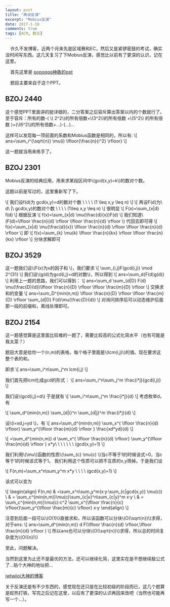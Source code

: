 ```yaml
---
layout: post
title: "再谈反演"
excerpt: "Mobius反演"
date: 2017-1-10
comments: true
tags: [ACM, 数论]
---
```


&#160;&#160;&#160;&#160;许久不发博客，近两个月来先是区域赛和EC，然后又是紧锣密鼓的考试，确实没时间写东西。这几天复习了下Mobius反演，感觉比以前有了更深的认识，记在这里。

&#160;&#160;&#160;&#160;首先这里是 [popoqqq神犇的ppt](http://7xqmhv.com1.z0.glb.clouddn.com/%E8%8E%AB%E6%AF%94%E4%B9%8C%E6%96%AF%E5%8F%8D%E6%BC%94.pdf)

&#160;&#160;&#160;&#160;题目主要来自于这个PPT。

## BZOJ 2440

这个感觉PPT里面讲的挺详细的，二分答案之后容斥算出答案以内的个数就行了。至于容斥：所有的数-( \\( 2^2\\)的所有倍数+\\(3^2\\)的所有倍数 +\\(5^2\\) 的所有倍数 )+(\\(6^2\\)的所有倍数+...)-(...)...

这样可以发现每一项前面的系数和Mobius函数是相同的，所以有:
\\[
ans=\sum_i^{\sqrt{n}} \mu(i) \lfloor{\frac{n}{i^2} \rfloor}
\\]

这一题就当用来练手了。

## BZOJ 2301

Mobius反演的经典应用，用来求某段区间中\\(gcd(x,y)=k\\)的数对个数。

这题以前是写过的，这里重新写了下。

\\[
我们设f(d)为 gcd(x,y)=d的数对个数 \ \ \ \ (1 \leq x,y \leq n)
\\]
\\[
再设F(d)为\    d\ |\ gcd(x,y)的数对个数 \ \ \ \ (1\leq x,y \leq n)
\\]
很明显
\\[
F(x)=\sum_{x|d} f(d)
\\]
根据反演
\\[
f(x)=\sum_{x|d} \mu(\frac{d}{x})F(d)
\\]
我们知道\\(F(d)=\lfloor \frac{n}{d} \rfloor \lfloor \frac{n}{d} \rfloor   \\)
代回去即可得
\\[
f(x)=\sum_{x|d} \mu(\frac{d}{x}) \lfloor \frac{n}{d} \rfloor \lfloor \frac{n}{d} \rfloor 
\\]
即
\\[
f(x)=\sum_{k} \mu(k) \lfloor \frac{n}{kx} \rfloor \lfloor \frac{n}{kx} \rfloor 
\\]
分块求解即可

## BZOJ 3529

这一题我们设\\(F(x)为x的因子和 \\)，我们要求
\\[
\sum_{i,j}F(gcd(i,j)) \mod 2^{31}
\\]
我们设\\(g(d)为gcd(i,j)=d的对数\\)，所以得到
\\[
ans=\sum_d{F(d)g(d)} 
\\]
利用上一题的思路，我们可以得到：
\\[
ans=\sum_d \sum_{d|D} F(d) \mu(\frac{D}{d})\lfloor \frac{n}{D} \rfloor \lfloor \frac{m}{D} \rfloor
\\]
交换求和的变量
\\[
ans=\sum_D^{min(n,m)} \lfloor \frac{n}{D} \rfloor \lfloor \frac{m}{D} \rfloor \sum_{d|D} F(d)\mu(\frac{D}{d})
\\]
对询问排序后可以动态维护后面那一段的前缀和，离线处理即可。

## BZOJ 2154

这一题感觉算是这里面比较难的一题了，需要比较高的公式化简水平（也有可能是我太菜？）

题目大意是给你一个(n,m)的表格，每个格子里面是\\(lcm(i,j)\\)的值。现在要求这整个表的和。

即求
\\[
ans=\sum_i^n\sum_j^m lcm(i,j)
\\]

我们首先把lcm化成gcd的形式：
\\[
ans=\sum_i^n\sum_j^m \frac{i*j}{gcd(i,j)}
\\]

我们设\\(gcd(i,j)=d\\) 于是就有
\\[
 \sum_i^n\sum_j^m \frac{i*j}{d} 
\\]
考虑枚举d，有

\\[
\sum_d^{min(n,m)} \sum_{d|i}^n \sum_{d|j}^m  \frac{i*j}{d}
\\]

设\\(i=xd,j=yd  \\)，有
\\[ 
ans=\sum_d^{min(n,m)} \sum_x^{ \lfloor \frac{n}{d} \rfloor} \sum_y^{\lfloor \frac{m}{d} \rfloor } \frac{xd*yd}{d} 
\\]

\\[
=\sum_d^{min(n,m)} d \sum_x^{ \lfloor \frac{n}{d} \rfloor} \sum_y^{\lfloor \frac{m}{d} \rfloor } x*y\ \ \ \ \ \ \ (gcd(x,y)=1) 
\\]

我们利用\\(\mu\\)函数的性质\\(\sum_{c} \mu(c) \\)当c不等于1的时候该式=0，当c等于1的时候该式等于1。 我们利用这个性质可以把不互质的x,y筛掉。于是我们设

\\[
F(n,m)=\sum_x^n\sum_y^m x*y \ \ \ \ (gcd(x,y)=1)
\\]

该式可以变为

\\[
\begin{align}
F(n,m) & =\sum_x^n\sum_y^m(x·y·\sum_{c|gcd(x,y)} \mu(c)) \\
& = \sum_c^{min(n,m)}\mu(c)\sum_{c|x}^n\sum_{c|y}^m x·y  \\
& = \sum_c^{min(n,m)}\mu(c)·c^2 \sum_x^{\lfloor \frac{n}{c} \rfloor}\sum_y^{\lfloor \frac{m}{c} \rfloor} x·y 
\end{align}
\\]

注意到后面一段可以\\(O(1)\\)直接求和，所以该函数可以分块\\(O(\sqrt{n})\\)求得，对于ans:
\\[
ans=\sum_d^{min(n,m)} d F(\lfloor \frac{n}{d} \rfloor,\lfloor \frac{m}{d} \rfloor )
\\]
所以ans也可以分块\\(O(\sqrt{n})\\)求得，所以总的时间复杂度为\\(O({n})\\)

至此，问题解决。

当然到这里为止还不是最优的方法，还可以继续化简，这里实在是不想继续敲公式了...贴个大神的地址把...

[iwtwiioi大神的博客](http://www.cnblogs.com/iwtwiioi/p/4268926.html)

关于反演还是有不少东西的，感觉现在还只是在比较初级的阶段而已，这几个题算是趁热打铁，写完之后记在这里，以后有了更深的认识再回来改吧（当然也可能再写一个...）。

